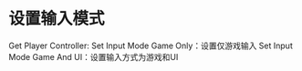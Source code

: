 # 设置输入模式

Get Player Controller:
  Set Input Mode Game Only：设置仅游戏输入
  Set Input Mode Game And UI：设置输入方式为游戏和UI
  